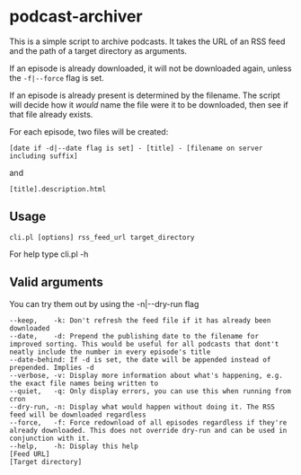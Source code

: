 podcast-archiver
================
This is a simple script to archive podcasts. It takes the URL of an RSS feed and the path of a target directory as arguments.

If an episode is already downloaded, it will not be downloaded again, unless the `-f|--force` flag is set.

If an episode is already present is determined by the filename. The script will decide how it _would_ name the file were it to be  downloaded, then see if that file already exists.


For each episode, two files will be created:

    [date if -d|--date flag is set] - [title] - [filename on server including suffix]

and

    [title].description.html
    

Usage
-----
    cli.pl [options] rss_feed_url target_directory

For help type cli.pl -h
    
Valid arguments
---------------
You can try them out by using the -n|--dry-run flag

    --keep,    -k: Don't refresh the feed file if it has already been downloaded
    --date,    -d: Prepend the publishing date to the filename for improved sorting. This would be useful for all podcasts that dont't neatly include the number in every episode's title
    --date-behind: If -d is set, the date will be appended instead of prepended. Implies -d
    --verbose, -v: Display more information about what's happening, e.g. the exact file names being written to
    --quiet,   -q: Only display errors, you can use this when running from cron
    --dry-run, -n: Display what would happen without doing it. The RSS feed will be downloaded regardless
    --force,   -f: Force redownload of all episodes regardless if they're already downloaded. This does not override dry-run and can be used in conjunction with it.
    --help,    -h: Display this help
    [Feed URL]
    [Target directory]